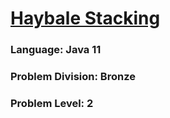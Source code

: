 # [Haybale Stacking](http://www.usaco.org/index.php?page=viewproblem2&cpid=104)

### Language: Java 11

### Problem Division: Bronze

### Problem Level: 2
